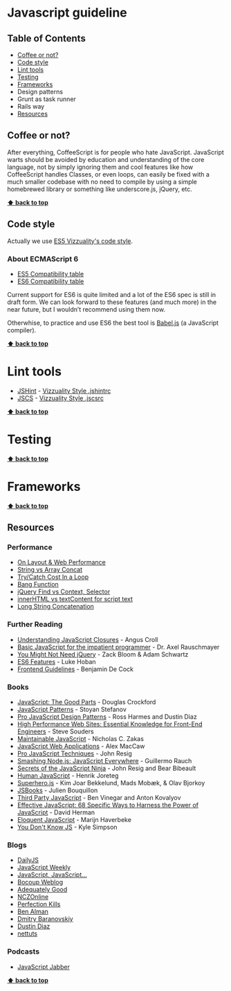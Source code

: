 # Javascript guideline

## Table of Contents

* [Coffee or not?](#coffee-or-not)
* [Code style](#code-style)
* [Lint tools](#lint-tools)
* [Testing](#testing)
* [Frameworks](#framworks)
* Design patterns
* Grunt as task runner
* Rails way
* [Resources](#resources)

## Coffee or not?

After everything, CoffeeScript is for people who hate JavaScript. JavaScript warts should be avoided by education and understanding of the core language, not by simply ignoring them and cool features like how CoffeeScript handles Classes, or even loops, can easily be fixed with a much smaller codebase with no need to compile by using a simple homebrewed library or something like underscore.js, jQuery, etc.

**[⬆ back to top](#table-of-contents)**

## Code style

Actually we use [ES5 Vizzuality's code style](https://github.com/Vizzuality/workflow-style-guide/blob/master/javascript/es5.md).

### About ECMAScript 6

* [ES5 Compatibility table](http://kangax.github.io/compat-table/es5/)
* [ES6 Compatibility table](http://kangax.github.io/compat-table/es6/)

Current support for ES6 is quite limited and a lot of the ES6 spec is still in draft form.  We can look forward to these features (and much more) in the near future, but I wouldn’t recommend using them now.

Otherwhise, to practice and use ES6 the best tool is [Babel.js](https://babeljs.io/) (a JavaScript compiler).

**[⬆ back to top](#table-of-contents)**

# Lint tools

* [JSHint](http://www.jshint.com/) - [Vizzuality Style .jshintrc](https://github.com/Vizzuality/workflow-style-guide/blob/master/javascript/.jshintrc)
* [JSCS](https://github.com/jscs-dev/node-jscs) - [Vizzuality Style .jscsrc](https://github.com/Vizzuality/workflow-style-guide/blob/master/javascript/.jscsrc)

**[⬆ back to top](#table-of-contents)**

# Testing

**[⬆ back to top](#table-of-contents)**

# Frameworks

**[⬆ back to top](#table-of-contents)**

## Resources

### Performance

  - [On Layout & Web Performance](http://kellegous.com/j/2013/01/26/layout-performance/)
  - [String vs Array Concat](http://jsperf.com/string-vs-array-concat/2)
  - [Try/Catch Cost In a Loop](http://jsperf.com/try-catch-in-loop-cost)
  - [Bang Function](http://jsperf.com/bang-function)
  - [jQuery Find vs Context, Selector](http://jsperf.com/jquery-find-vs-context-sel/13)
  - [innerHTML vs textContent for script text](http://jsperf.com/innerhtml-vs-textcontent-for-script-text)
  - [Long String Concatenation](http://jsperf.com/ya-string-concat)

### Further Reading

  - [Understanding JavaScript Closures](http://javascriptweblog.wordpress.com/2010/10/25/understanding-javascript-closures/) - Angus Croll
  - [Basic JavaScript for the impatient programmer](http://www.2ality.com/2013/06/basic-javascript.html) - Dr. Axel Rauschmayer
  - [You Might Not Need jQuery](http://youmightnotneedjquery.com/) - Zack Bloom & Adam Schwartz
  - [ES6 Features](https://github.com/lukehoban/es6features) - Luke Hoban
  - [Frontend Guidelines](https://github.com/bendc/frontend-guidelines) - Benjamin De Cock

### Books

  - [JavaScript: The Good Parts](http://www.amazon.com/JavaScript-Good-Parts-Douglas-Crockford/dp/0596517742) - Douglas Crockford
  - [JavaScript Patterns](http://www.amazon.com/JavaScript-Patterns-Stoyan-Stefanov/dp/0596806752) - Stoyan Stefanov
  - [Pro JavaScript Design Patterns](http://www.amazon.com/JavaScript-Design-Patterns-Recipes-Problem-Solution/dp/159059908X)  - Ross Harmes and Dustin Diaz
  - [High Performance Web Sites: Essential Knowledge for Front-End Engineers](http://www.amazon.com/High-Performance-Web-Sites-Essential/dp/0596529309) - Steve Souders
  - [Maintainable JavaScript](http://www.amazon.com/Maintainable-JavaScript-Nicholas-C-Zakas/dp/1449327680) - Nicholas C. Zakas
  - [JavaScript Web Applications](http://www.amazon.com/JavaScript-Web-Applications-Alex-MacCaw/dp/144930351X) - Alex MacCaw
  - [Pro JavaScript Techniques](http://www.amazon.com/Pro-JavaScript-Techniques-John-Resig/dp/1590597273) - John Resig
  - [Smashing Node.js: JavaScript Everywhere](http://www.amazon.com/Smashing-Node-js-JavaScript-Everywhere-Magazine/dp/1119962595) - Guillermo Rauch
  - [Secrets of the JavaScript Ninja](http://www.amazon.com/Secrets-JavaScript-Ninja-John-Resig/dp/193398869X) - John Resig and Bear Bibeault
  - [Human JavaScript](http://humanjavascript.com/) - Henrik Joreteg
  - [Superhero.js](http://superherojs.com/) - Kim Joar Bekkelund, Mads Mobæk, & Olav Bjorkoy
  - [JSBooks](http://jsbooks.revolunet.com/) - Julien Bouquillon
  - [Third Party JavaScript](http://manning.com/vinegar/) - Ben Vinegar and Anton Kovalyov
  - [Effective JavaScript: 68 Specific Ways to Harness the Power of JavaScript](http://amzn.com/0321812182) - David Herman
  - [Eloquent JavaScript](http://eloquentjavascript.net) - Marijn Haverbeke
  - [You Don't Know JS](https://github.com/getify/You-Dont-Know-JS) - Kyle Simpson

### Blogs

  - [DailyJS](http://dailyjs.com/)
  - [JavaScript Weekly](http://javascriptweekly.com/)
  - [JavaScript, JavaScript...](http://javascriptweblog.wordpress.com/)
  - [Bocoup Weblog](http://weblog.bocoup.com/)
  - [Adequately Good](http://www.adequatelygood.com/)
  - [NCZOnline](http://www.nczonline.net/)
  - [Perfection Kills](http://perfectionkills.com/)
  - [Ben Alman](http://benalman.com/)
  - [Dmitry Baranovskiy](http://dmitry.baranovskiy.com/)
  - [Dustin Diaz](http://dustindiaz.com/)
  - [nettuts](http://net.tutsplus.com/?s=javascript)

### Podcasts

  - [JavaScript Jabber](http://devchat.tv/js-jabber/)


**[⬆ back to top](#table-of-contents)**
